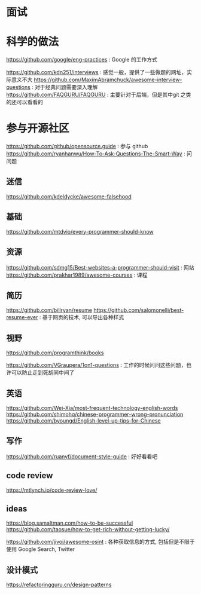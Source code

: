 # 面试

# 科学的做法
https://github.com/google/eng-practices : Google 的工作方式

https://github.com/kdn251/interviews : 感觉一般，提供了一些做题的网址，实际意义不大
https://github.com/MaximAbramchuck/awesome-interview-questions : 对于经典问题需要深入理解
https://github.com/FAQGURU/FAQGURU : 主要针对于后端，但是其中git 之类的还可以看看的

# 参与开源社区
https://github.com/github/opensource.guide : 参与 github 
https://github.com/ryanhanwu/How-To-Ask-Questions-The-Smart-Way : 问问题


## 迷信
https://github.com/kdeldycke/awesome-falsehood

## 基础
https://github.com/mtdvio/every-programmer-should-know

## 资源
https://github.com/sdmg15/Best-websites-a-programmer-should-visit : 网站
https://github.com/prakhar1989/awesome-courses : 课程

## 简历
https://github.com/billryan/resume
https://github.com/salomonelli/best-resume-ever : 基于网页的技术, 可以导出各种样式

## 视野
https://github.com/programthink/books

https://github.com/VGraupera/1on1-questions : 工作的时候问问这些问题，也许可以防止走到死胡同中间了


## 英语
https://github.com/Wei-Xia/most-frequent-technology-english-words
https://github.com/shimohq/chinese-programmer-wrong-pronunciation
https://github.com/byoungd/English-level-up-tips-for-Chinese


## 写作
https://github.com/ruanyf/document-style-guide : 好好看看吧


## code review
https://mtlynch.io/code-review-love/


## ideas
https://blog.samaltman.com/how-to-be-successful
https://github.com/taosue/how-to-get-rich-without-getting-lucky/

https://github.com/jivoi/awesome-osint : 各种获取信息的方式, 包括但是不限于使用 Google Search, Twitter

## 设计模式
https://refactoringguru.cn/design-patterns
